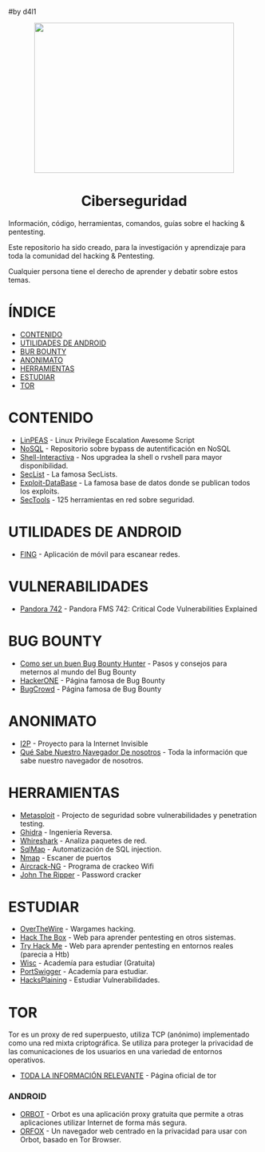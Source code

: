 #by d4l1

<p align="center"><img width="400px" height="300px" src="https://github.com/user-attachments/assets/f16014df-5d0a-42e6-b59a-f7dae2f1af84"></p>

<h1 align="center">Ciberseguridad</h1>

Información, código, herramientas, comandos, guías sobre el hacking &amp; pentesting.

Este repositorio ha sido creado, para la investigación y aprendizaje para toda la comunidad del hacking & Pentesting.

Cualquier persona tiene el derecho de aprender y debatir sobre estos temas.
# ÍNDICE

- [CONTENIDO]()
- [UTILIDADES DE ANDROID]()
- [BUR BOUNTY]()
- [ANONIMATO]()
- [HERRAMIENTAS]()
- [ESTUDIAR]()
- [TOR]()

# CONTENIDO

- [LinPEAS](https://github.com/peass-ng/PEASS-ng/tree/master/linPEAS) - Linux Privilege Escalation Awesome Script
- [NoSQL](https://github.com/swisskyrepo/PayloadsAllTheThings/tree/master/NoSQL%20Injection#authentication-bypass) - Repositorio sobre bypass de autentificación en NoSQL 
- [Shell-Interactiva](https://github.com/D4l1-web/Ciberseguridad/blob/main/Shell-Interactiva.md) - Nos upgradea la shell o rvshell para mayor disponibilidad.
- [SecList](https://github.com/danielmiessler/SecLists) - La famosa SecLists.
- [Exploit-DataBase](https://www.exploit-db.com) - La famosa base de datos donde se publican todos los exploits.
- [SecTools](https://sectools.org) - 125 herramientas en red sobre seguridad.

# UTILIDADES DE ANDROID

- [FING](https://www.fing.com/fing-app/) - Aplicación de móvil para escanear redes.

# VULNERABILIDADES

- [Pandora 742](https://www.sonarsource.com/blog/pandora-fms-742-critical-code-vulnerabilities-explained/) - Pandora FMS 742: Critical Code Vulnerabilities Explained

# BUG BOUNTY

- [Como ser un buen Bug Bounty Hunter](https://www.hackerone.com/hackerone-community-blog/how-become-successful-bug-bounty-hunter) - Pasos y consejos para meternos al mundo del Bug Bounty
- [HackerONE](https://www.hackerone.com) - Página famosa de Bug Bounty
- [BugCrowd](https://www.bugcrowd.com) - Página famosa de Bug Bounty

# ANONIMATO

- [I2P](https://geti2p.net/en/) - Proyecto para la Internet Invisible
- [Qué Sabe Nuestro Navegador De nosotros](https://webkay.robinlinus.com) - Toda la información que sabe nuestro navegador de nosotros.

# HERRAMIENTAS

- [Metasploit](https://github.com/rapid7/metasploit-framework) - Projecto de seguridad sobre vulnerabilidades y penetration testing.
- [Ghidra](https://ghidra-sre.org) - Ingenieria Reversa.
- [Whireshark](https://www.wireshark.org) - Analiza paquetes de red.
- [SqlMap](https://github.com/sqlmapproject/sqlmap) - Automatización de SQL injection.
- [Nmap](https://nmap.org) - Escaner de puertos
- [Aircrack-NG](https://www.aircrack-ng.org) - Programa de crackeo Wifi
- [John The Ripper](https://www.openwall.com/john/) - Password cracker

# ESTUDIAR

- [OverTheWire](https://overthewire.org/wargames/) - Wargames hacking.
- [Hack The Box](https://www.hackthebox.com) - Web para aprender pentesting en otros sistemas.
- [Try Hack Me](https://tryhackme.com) - Web para aprender pentesting en entornos reales (parecia a Htb)
- [Wisc](https://pages.cs.wisc.edu/~ace/cs642-spring-2016.html) - Academía para estudiar (Gratuita)
- [PortSwigger](https://portswigger.net) - Academía para estudiar.
- [HacksPlaining](https://hacksplaining.com/lessons) - Estudiar Vulnerabilidades.

# TOR

Tor es un proxy de red superpuesto, utiliza TCP (anónimo) implementado como una red mixta criptográfica. 
Se utiliza para proteger la privacidad de las comunicaciones de los usuarios en una variedad de entornos operativos. 

- [TODA LA INFORMACIÓN RELEVANTE](https://2019.www.torproject.org/getinvolved/volunteer.html.en) - Página oficial de tor

### ANDROID

- [ORBOT](https://guardianproject.info/apps/org.torproject.android/) - Orbot es una aplicación proxy gratuita que permite a otras aplicaciones utilizar Internet de forma más segura.
- [ORFOX](https://guardianproject.info/apps/info.guardianproject.orfox/0) - Un navegador web centrado en la privacidad para usar con Orbot, basado en Tor Browser.


  
